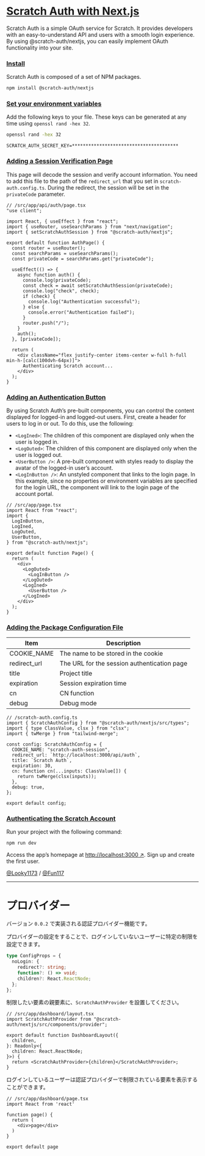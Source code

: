 # [Scratch Auth with Next.js](https://scratch-auth.netlify.app/en/docs/nextjs/quickstart)

Scratch Auth is a simple OAuth service for Scratch. It provides developers with an easy-to-understand API and users with a smooth login experience. By using @scratch-auth/nextjs, you can easily implement OAuth functionality into your site.


### [Install](https://scratch-auth.netlify.app/en/docs/nextjs/quickstart#install)

Scratch Auth is composed of a set of NPM packages.

```bash
npm install @scratch-auth/nextjs
```

### [Set your environment variables](https://scratch-auth.netlify.app/en/docs/nextjs/quickstart#set-your-environment-variables)

Add the following keys to your file. These keys can be generated at any time using `openssl rand -hex 32`.

```bash
openssl rand -hex 32
```

```env
SCRATCH_AUTH_SECRET_KEY=***************************************
```

### [Adding a Session Verification Page](https://scratch-auth.netlify.app/en/docs/nextjs/quickstart#adding-a-session-verification-page)

This page will decode the session and verify account information. You need to add this file to the path of the `redirect_url` that you set in `scratch-auth.config.ts`. During the redirect, the session will be set in the `privateCode` parameter.

```tsx filename="app/api/auth/page.tsx"
// /src/app/api/auth/page.tsx
"use client";

import React, { useEffect } from "react";
import { useRouter, useSearchParams } from "next/navigation";
import { setScratchAuthSession } from "@scratch-auth/nextjs";

export default function AuthPage() {
  const router = useRouter();
  const searchParams = useSearchParams();
  const privateCode = searchParams.get("privateCode");

  useEffect(() => {
    async function auth() {
      console.log(privateCode);
      const check = await setScratchAuthSession(privateCode);
      console.log("check", check);
      if (check) {
        console.log("Authentication successful");
      } else {
        console.error("Authentication failed");
      }
      router.push("/");
    }
    auth();
  }, [privateCode]);

  return (
    <div className="flex justify-center items-center w-full h-full min-h-[calc(100dvh-64px)]">
      Authenticating Scratch account...
    </div>
  );
}
```

### [Adding an Authentication Button](https://scratch-auth.netlify.app/en/docs/nextjs/quickstart#adding-a-session-verification-page)

By using Scratch Auth’s pre-built components, you can control the content displayed for logged-in and logged-out users. First, create a header for users to log in or out. To do this, use the following:

- `<LogIned>`: The children of this component are displayed only when the user is logged in.
- `<LogOuted>`: The children of this component are displayed only when the user is logged out.
- `<UserButton />`: A pre-built component with styles ready to display the avatar of the logged-in user’s account.
- `<LogInButton />`: An unstyled component that links to the login page. In this example, since no properties or environment variables are specified for the login URL, the component will link to the login page of the account portal.

```tsx filename="app/page.tsx"
// /src/app/page.tsx
import React from "react";
import {
  LogInButton,
  LogIned,
  LogOuted,
  UserButton,
} from "@scratch-auth/nextjs";

export default function Page() {
  return (
    <div>
      <LogOuted>
        <LogInButton />
      </LogOuted>
      <LogIned>
        <UserButton />
      </LogIned>
    </div>
  );
}
```

### [Adding the Package Configuration File](https://scratch-auth.netlify.app/en/docs/nextjs/quickstart#adding-the-package-configuration-file)

| Item         | Description                                 |
| ------------ | ------------------------------------------- |
| COOKIE_NAME  | The name to be stored in the cookie         |
| redirect_url | The URL for the session authentication page |
| title        | Project title                               |
| expiration   | Session expiration time                     |
| cn           | CN function                                 |
| debug        | Debug mode                                  |

```tsx filename="scratch-auth.config.ts"
// /scratch-auth.config.ts
import { ScratchAuthConfig } from "@scratch-auth/nextjs/src/types";
import { type ClassValue, clsx } from "clsx";
import { twMerge } from "tailwind-merge";

const config: ScratchAuthConfig = {
  COOKIE_NAME: "scratch-auth-session",
  redirect_url: `http://localhost:3000/api/auth`,
  title: `Scratch Auth`,
  expiration: 30,
  cn: function cn(...inputs: ClassValue[]) {
    return twMerge(clsx(inputs));
  },
  debug: true,
};

export default config;
```

### [Authenticating the Scratch Account](https://scratch-auth.netlify.app/en/docs/nextjs/quickstart#authenticating-the-scratch-account)

Run your project with the following command:

```bash
npm run dev
```

Access the app’s homepage at [http://localhost:3000 ↗](http://localhost:3000). Sign
up and create the first user.

</Steps>

[@Looky1173](https://github.com/Looky1173) / [@Fun117](https://github.com/Fun117)

---

# プロバイダー

バージョン `0.0.2` で実装される認証プロバイダー機能です。

プロバイダーの設定をすることで、ログインしていないユーザーに特定の制限を設定できます。

```ts
type ConfigProps = {
  noLogin: {
    redirect?: string;
    function?: () => void;
    children?: React.ReactNode;
  };
};
```

制限したい要素の親要素に、`ScratchAuthProvider` を設置してください。

```tsx
// /src/app/dashboard/layout.tsx
import ScratchAuthProvider from "@scratch-auth/nextjs/src/components/provider";

export default function DashboardLayout({
  children,
}: Readonly<{
  children: React.ReactNode;
}>) {
  return <ScratchAuthProvider>{children}</ScratchAuthProvider>;
}
```

ログインしているユーザーは認証プロバイダーで制限されている要素を表示することができます。

```tsx
// /src/app/dashboard/page.tsx
import React from 'react'

function page() {
  return (
    <div>page</div>
  )
}

export default page
```